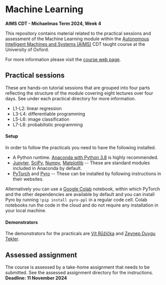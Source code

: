 # Machine Learning
**AIMS CDT - Michaelmas Term 2024, Week 4**

This repository contains material related to the practical sessions and assessment of the Machine Learning module within the [Autonomous Intelligent Machines and Systems (AIMS)](https://aims.robots.ox.ac.uk/) CDT taught course at the University of Oxford.

For more information please visit the [course web page](http://www.robots.ox.ac.uk/~gunes/teaching/ml-aims-mt2024.html).

## Practical sessions

These are hands-on tutorial sessions that are grouped into four parts reflecting the structure of the module covering eight lectures over four days. See under each practical directory for more information.

- L1-L2: linear regression
- L3-L4: differentiable programming
- L5-L6: image classification
- L7-L8: probabilistic programming

#### Setup
In order to follow the practicals you need to have the following installed.

- A Python runtime. [Anaconda with Python 3.8](https://www.anaconda.com/products/individual) is highly recommended.
- [Jupyter](https://jupyter.org/), [SciPy](https://www.scipy.org/), [Numpy](https://numpy.org/), [Matplotlib](https://matplotlib.org/) -- These are standard modules included in Anaconda by default.
- [PyTorch](https://pytorch.org/) and [Pyro](http://pyro.ai/) -- These can be installed by following instructions in their websites.

Alternatively you can use a [Google Colab](https://colab.research.google.com/) notebook, within which PyTorch and the other dependencies are available by default and you can install Pyro by running `!pip install pyro-ppl` in a regular code cell. Colab notebooks run the code in the cloud and do not require any installation in your local machine.

#### Demonstrators
The demonstrators for the practicals are [Vít Růžička](https://previtus.github.io/) and [Zeynep Duygu Tekler](https://eng.ox.ac.uk/people/zeynep-duygu-tekler/).

## Assessed assignment

The course is assessed by a take-home assignment that needs to be submitted. See the assessed assignment directory for the instructions. **Deadline: 11 November 2024**
